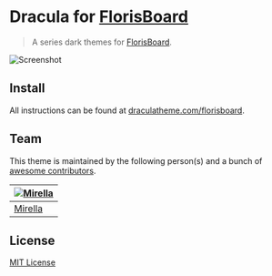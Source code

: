 # Dracula for [FlorisBoard](https://github.com/florisboard/florisboard)

> A series dark themes for [FlorisBoard](https://github.com/florisboard/florisboard).

![Screenshot](https://github.com/dhampir-damsel/draculathemes_florisboard/blob/main/Images/red.jpg)

## Install

All instructions can be found at [draculatheme.com/florisboard](https://draculatheme.com/florisboard).

## Team

This theme is maintained by the following person(s) and a bunch of [awesome contributors](https://github.com/dracula/foobar/graphs/contributors).

[![Mirella](https://github.com/dhampir-damsel.png?size=100)](https://github.com/dhampir-damsel) |
--- |
[Mirella](https://github.com/dhampir-damsel) |

## License

[MIT License](./LICENSE)
